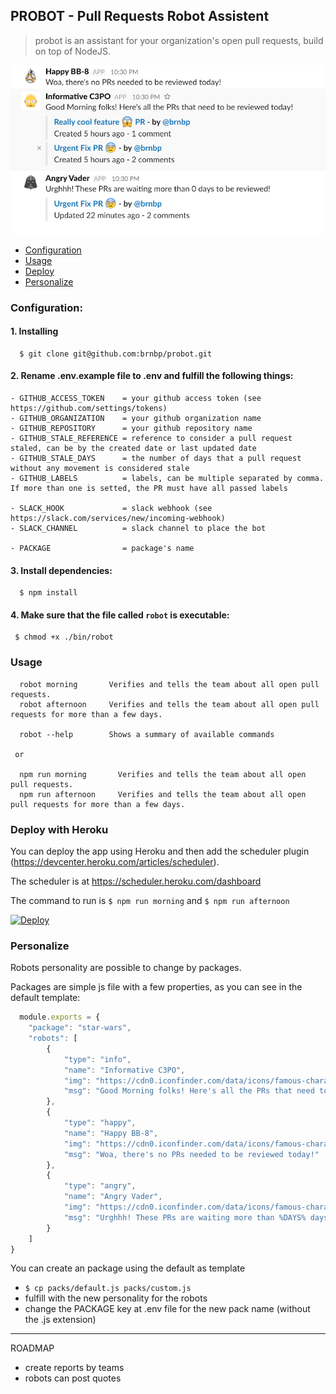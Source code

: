 ## PROBOT - Pull Requests Robot Assistent

> probot is an assistant for your organization's open pull requests, build on top of NodeJS.

![screenshot](https://github.com/brnbp/probot/blob/master/imgs/example.png)

- [Configuration](#configuration)
- [Usage](#usage)
- [Deploy](#deploy-with-heroku)
- [Personalize](#personalize)



### Configuration:
 #### 1. Installing
  ```
    $ git clone git@github.com:brnbp/probot.git
  ```

 #### 2. Rename .env.example file to .env and fulfill the following things:
    - GITHUB_ACCESS_TOKEN    = your github access token (see https://github.com/settings/tokens)
    - GITHUB_ORGANIZATION    = your github organization name
    - GITHUB_REPOSITORY      = your github repository name
    - GITHUB_STALE_REFERENCE = reference to consider a pull request staled, can be by the created date or last updated date
    - GITHUB_STALE_DAYS      = the number of days that a pull request without any movement is considered stale
    - GITHUB_LABELS          = labels, can be multiple separated by comma. If more than one is setted, the PR must have all passed labels

    - SLACK_HOOK             = slack webhook (see https://slack.com/services/new/incoming-webhook)
    - SLACK_CHANNEL          = slack channel to place the bot

    - PACKAGE                = package's name 
   

 #### 3. Install dependencies:
  ````
    $ npm install
  ````

 #### 4. Make sure that the file called `robot` is executable:
  ````
   $ chmod +x ./bin/robot
  ````


### Usage

   ````
     robot morning       Verifies and tells the team about all open pull requests.
     robot afternoon     Verifies and tells the team about all open pull requests for more than a few days.

     robot --help        Shows a summary of available commands
   
    or
   
     npm run morning       Verifies and tells the team about all open pull requests.
     npm run afternoon     Verifies and tells the team about all open pull requests for more than a few days.
   ````

### Deploy with Heroku
You can deploy the app using Heroku and then add the scheduler plugin (https://devcenter.heroku.com/articles/scheduler).

The scheduler is at https://scheduler.heroku.com/dashboard

The command to run is ````$ npm run morning```` and ````$ npm run afternoon````

[![Deploy](https://www.herokucdn.com/deploy/button.png)](https://heroku.com/deploy)


### Personalize
Robots personality are possible to change by packages.

Packages are simple js file with a few properties, as you can see in the default template:

````javascript
  module.exports = {
    "package": "star-wars",
    "robots": [
        {
            "type": "info",
            "name": "Informative C3PO",
            "img": "https://cdn0.iconfinder.com/data/icons/famous-character-vol-1-colored/48/JD-34-128.png",
            "msg": "Good Morning folks! Here's all the PRs that need to be reviewed today!"
        },
        {
            "type": "happy",
            "name": "Happy BB-8",
            "img": "https://cdn0.iconfinder.com/data/icons/famous-character-vol-1-colored/48/JD-41-128.png",
            "msg": "Woa, there's no PRs needed to be reviewed today!"
        },
        {
            "type": "angry",
            "name": "Angry Vader",
            "img": "https://cdn0.iconfinder.com/data/icons/famous-character-vol-1-colored/48/JD-33-128.png",
            "msg": "Urghhh! These PRs are waiting more than %DAYS% days to be reviewed!"
        }
    ]
}
````

You can create an package using the default as template
  - ````$ cp packs/default.js packs/custom.js````
  - fulfill with the new personality for the robots
  - change the PACKAGE key at .env file for the new pack name (without the .js extension)


---


ROADMAP
  - create reports by teams
  - robots can post quotes
